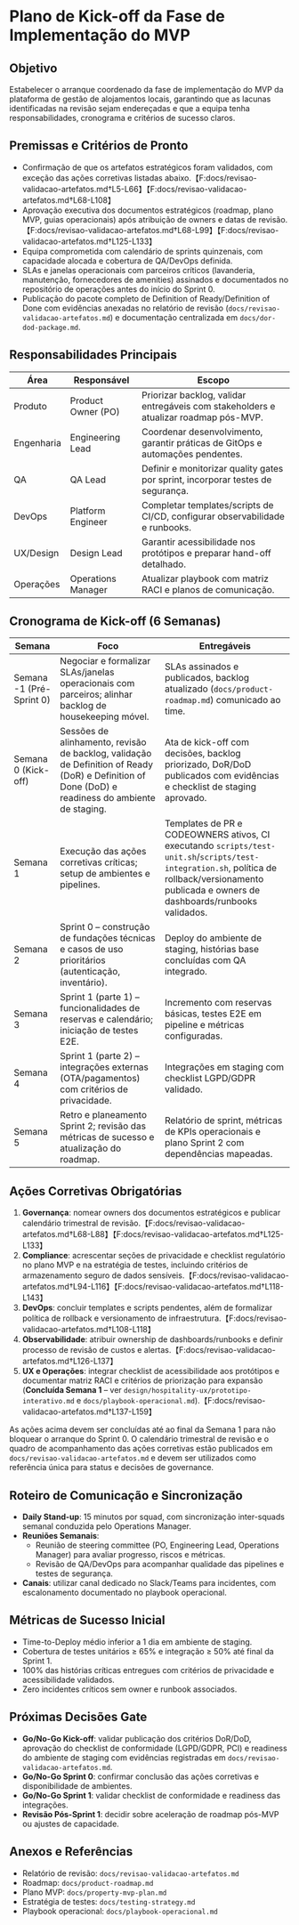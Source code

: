 # Plano de Kick-off da Fase de Implementação do MVP

## Objetivo
Estabelecer o arranque coordenado da fase de implementação do MVP da plataforma de gestão de alojamentos locais, garantindo que as lacunas identificadas na revisão sejam endereçadas e que a equipa tenha responsabilidades, cronograma e critérios de sucesso claros.

## Premissas e Critérios de Pronto
- Confirmação de que os artefatos estratégicos foram validados, com exceção das ações corretivas listadas abaixo.【F:docs/revisao-validacao-artefatos.md†L5-L66】【F:docs/revisao-validacao-artefatos.md†L68-L108】
- Aprovação executiva dos documentos estratégicos (roadmap, plano MVP, guias operacionais) após atribuição de owners e datas de revisão.【F:docs/revisao-validacao-artefatos.md†L68-L99】【F:docs/revisao-validacao-artefatos.md†L125-L133】
- Equipa comprometida com calendário de sprints quinzenais, com capacidade alocada e cobertura de QA/DevOps definida.
- SLAs e janelas operacionais com parceiros críticos (lavanderia, manutenção, fornecedores de amenities) assinados e documentados no repositório de operações antes do início do Sprint 0.
- Publicação do pacote completo de Definition of Ready/Definition of Done com evidências anexadas no relatório de revisão (`docs/revisao-validacao-artefatos.md`) e documentação centralizada em `docs/dor-dod-package.md`.

## Responsabilidades Principais
| Área | Responsável | Escopo |
| --- | --- | --- |
| Produto | Product Owner (PO) | Priorizar backlog, validar entregáveis com stakeholders e atualizar roadmap pós-MVP. |
| Engenharia | Engineering Lead | Coordenar desenvolvimento, garantir práticas de GitOps e automações pendentes. |
| QA | QA Lead | Definir e monitorizar quality gates por sprint, incorporar testes de segurança. |
| DevOps | Platform Engineer | Completar templates/scripts de CI/CD, configurar observabilidade e runbooks. |
| UX/Design | Design Lead | Garantir acessibilidade nos protótipos e preparar hand-off detalhado. |
| Operações | Operations Manager | Atualizar playbook com matriz RACI e planos de comunicação. |

## Cronograma de Kick-off (6 Semanas)
| Semana | Foco | Entregáveis |
| --- | --- | --- |
| Semana -1 (Pré-Sprint 0) | Negociar e formalizar SLAs/janelas operacionais com parceiros; alinhar backlog de housekeeping móvel. | SLAs assinados e publicados, backlog atualizado (`docs/product-roadmap.md`) comunicado ao time. |
| Semana 0 (Kick-off) | Sessões de alinhamento, revisão de backlog, validação de Definition of Ready (DoR) e Definition of Done (DoD) e readiness do ambiente de staging. | Ata de kick-off com decisões, backlog priorizado, DoR/DoD publicados com evidências e checklist de staging aprovado. |
| Semana 1 | Execução das ações corretivas críticas; setup de ambientes e pipelines. | Templates de PR e CODEOWNERS ativos, CI executando `scripts/test-unit.sh`/`scripts/test-integration.sh`, política de rollback/versionamento publicada e owners de dashboards/runbooks validados. |
| Semana 2 | Sprint 0 – construção de fundações técnicas e casos de uso prioritários (autenticação, inventário). | Deploy do ambiente de staging, histórias base concluídas com QA integrado. |
| Semana 3 | Sprint 1 (parte 1) – funcionalidades de reservas e calendário; iniciação de testes E2E. | Incremento com reservas básicas, testes E2E em pipeline e métricas configuradas. |
| Semana 4 | Sprint 1 (parte 2) – integrações externas (OTA/pagamentos) com critérios de privacidade. | Integrações em staging com checklist LGPD/GDPR validado. |
| Semana 5 | Retro e planeamento Sprint 2; revisão das métricas de sucesso e atualização do roadmap. | Relatório de sprint, métricas de KPIs operacionais e plano Sprint 2 com dependências mapeadas. |

## Ações Corretivas Obrigatórias
1. **Governança**: nomear owners dos documentos estratégicos e publicar calendário trimestral de revisão.【F:docs/revisao-validacao-artefatos.md†L68-L88】【F:docs/revisao-validacao-artefatos.md†L125-L133】
2. **Compliance**: acrescentar seções de privacidade e checklist regulatório no plano MVP e na estratégia de testes, incluindo critérios de armazenamento seguro de dados sensíveis.【F:docs/revisao-validacao-artefatos.md†L94-L116】【F:docs/revisao-validacao-artefatos.md†L118-L143】
3. **DevOps**: concluir templates e scripts pendentes, além de formalizar política de rollback e versionamento de infraestrutura.【F:docs/revisao-validacao-artefatos.md†L108-L118】
4. **Observabilidade**: atribuir ownership de dashboards/runbooks e definir processo de revisão de custos e alertas.【F:docs/revisao-validacao-artefatos.md†L126-L137】
5. **UX e Operações**: integrar checklist de acessibilidade aos protótipos e documentar matriz RACI e critérios de priorização para expansão (**Concluída Semana 1** – ver `design/hospitality-ux/prototipo-interativo.md` e `docs/playbook-operacional.md`).【F:docs/revisao-validacao-artefatos.md†L137-L159】

As ações acima devem ser concluídas até ao final da Semana 1 para não bloquear o arranque do Sprint 0. O calendário trimestral de revisão e o quadro de acompanhamento das ações corretivas estão publicados em `docs/revisao-validacao-artefatos.md` e devem ser utilizados como referência única para status e decisões de governance.

## Roteiro de Comunicação e Sincronização
- **Daily Stand-up**: 15 minutos por squad, com sincronização inter-squads semanal conduzida pelo Operations Manager.
- **Reuniões Semanais**:
  - Reunião de steering committee (PO, Engineering Lead, Operations Manager) para avaliar progresso, riscos e métricas.
  - Revisão de QA/DevOps para acompanhar qualidade das pipelines e testes de segurança.
- **Canais**: utilizar canal dedicado no Slack/Teams para incidentes, com escalonamento documentado no playbook operacional.

## Métricas de Sucesso Inicial
- Time-to-Deploy médio inferior a 1 dia em ambiente de staging.
- Cobertura de testes unitários ≥ 65% e integração ≥ 50% até final da Sprint 1.
- 100% das histórias críticas entregues com critérios de privacidade e acessibilidade validados.
- Zero incidentes críticos sem owner e runbook associados.

## Próximas Decisões Gate
- **Go/No-Go Kick-off**: validar publicação dos critérios DoR/DoD, aprovação do checklist de conformidade (LGPD/GDPR, PCI) e readiness do ambiente de staging com evidências registradas em `docs/revisao-validacao-artefatos.md`.
- **Go/No-Go Sprint 0**: confirmar conclusão das ações corretivas e disponibilidade de ambientes.
- **Go/No-Go Sprint 1**: validar checklist de conformidade e readiness das integrações.
- **Revisão Pós-Sprint 1**: decidir sobre aceleração de roadmap pós-MVP ou ajustes de capacidade.

## Anexos e Referências
- Relatório de revisão: `docs/revisao-validacao-artefatos.md`
- Roadmap: `docs/product-roadmap.md`
- Plano MVP: `docs/property-mvp-plan.md`
- Estratégia de testes: `docs/testing-strategy.md`
- Playbook operacional: `docs/playbook-operacional.md`
